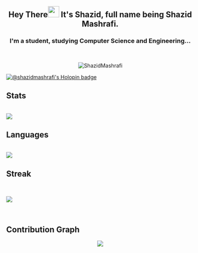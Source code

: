 </p align="center">
<h2 align="center">Hey There<img src="https://raw.githubusercontent.com/MartinHeinz/MartinHeinz/master/wave.gif" width="30px">  It's Shazid, full name being Shazid Mashrafi.</h2>
<h3 align="center">I'm a student, studying Computer Science and Engineering...</h3>

<br>

<p align="center"><img src="https://komarev.com/ghpvc/?username=ShazidMashrafi&color=brightgreen&style=flat" alt="ShazidMashrafi" /><br></p>

[![@shazidmashrafi's Holopin badge](https://holopin.me/shazidmashrafi)](https://holopin.io/@shazidmashrafi)

## Stats

<br>
<a href="https://github.com/anuraghazra/github-readme-stats">
  <img align = "center" src = "https://github-readme-stats.vercel.app/api?username=ShazidMashrafi&show_icons=true&theme=dark&line_height=27&hide_rank=false&border_radius=10&line_height=28&hide_border=true&count_private=true&text_color=a3a3a3">
</a>
</br>

## Languages

<br>
<a href="https://github.com/anuraghazra/github-readme-stats">
<img align = "center" src = "https://github-readme-stats.vercel.app/api/top-langs/?username=ShazidMashrafi&theme=dark&hide_rank=false&border_radius=10&line_height=28&hide_border=true&text_color=a3a3a3">
</a>
</br>

## Streak

<br>
<p href="https://github.com/anuraghazra/github-readme-stats">
<img align="center" src="https://github-readme-streak-stats.herokuapp.com/?user=ShazidMashrafi&theme=dark&hide_rank=false&border_radius=10&line_height=28&hide_border=true&text_color=a3a3a3"/>
</p>
</br>

## Contribution Graph

<p align = "center">
 <img src="https://activity-graph.herokuapp.com/graph?username=ShazidMashrafi&text_color=a3a3a3&border_radius=10&line_height=28&hide_border=true&text_color=a3a3a3&theme=redical&area=true&area_color=a3a3a3"/>
</p>
